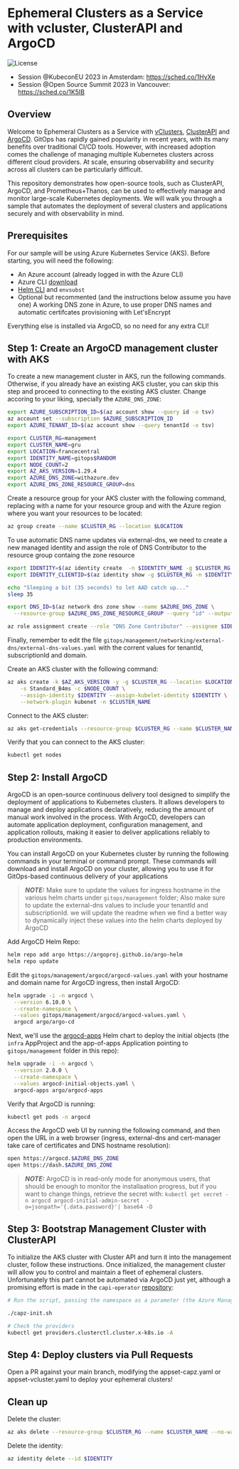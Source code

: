 # Ephemeral Clusters as a Service with vcluster, ClusterAPI and ArgoCD

![License](https://img.shields.io/badge/license-MIT-green.svg)

- Session @KubeconEU 2023 in Amsterdam: [<https://sched.co/1HyXe>](https://sched.co/1HyXe)
- Session @Open Source Summit 2023 in Vancouver: [<https://sched.co/1K5IB>](https://sched.co/1K5IB)

## Overview

Welcome to Ephemeral Clusters as a Service with [vClusters](https://www.vcluster.com), [ClusterAPI](https://cluster-api.sigs.k8s.io) and [ArgoCD](https://argo-cd.readthedocs.io/en/stable/). GitOps has rapidly gained popularity in recent years, with its many benefits over traditional CI/CD tools. However, with increased adoption comes the challenge of managing multiple Kubernetes clusters across different cloud providers. At scale, ensuring observability and security across all clusters can be particularly difficult.

This repository demonstrates how open-source tools, such as ClusterAPI, ArgoCD, and Prometheus+Thanos, can be used to effectively manage and monitor large-scale Kubernetes deployments. We will walk you through a sample that automates the deployment of several clusters and applications securely and with observability in mind.

## Prerequisites

For our sample will be using Azure Kubernetes Service (AKS). Before starting, you will need the following:

- An Azure account (already logged in with the Azure CLI)
- Azure CLI [download](https://docs.microsoft.com/en-us/cli/azure/install-azure-cli?view=azure-cli-latest)
- [Helm CLI](https://helm.sh) and `envsubst`
- Optional but recommented (and the instructions below assume you have one) A working DNS zone in Azure, to use proper DNS names and automatic certifcates provisioning with Let'sEncrypt

Everything else is installed via ArgoCD, so no need for any extra CLI!

## Step 1: Create an ArgoCD management cluster with AKS

To create a new management cluster in AKS, run the following commands. Otherwise, if you already have an existing AKS cluster, you can skip this step and proceed to connecting to the existing AKS cluster. Change accoring to your liking, specially the `AZURE_DNS_ZONE`:

```bash
export AZURE_SUBSCRIPTION_ID=$(az account show --query id -o tsv)
az account set --subscription $AZURE_SUBSCRIPTION_ID
export AZURE_TENANT_ID=$(az account show --query tenantId -o tsv)

export CLUSTER_RG=management
export CLUSTER_NAME=gru
export LOCATION=francecentral
export IDENTITY_NAME=gitops$RANDOM
export NODE_COUNT=2
export AZ_AKS_VERSION=1.29.4
export AZURE_DNS_ZONE=withazure.dev
export AZURE_DNS_ZONE_RESOURCE_GROUP=dns
```

Create a resource group for your AKS cluster with the following command, replacing <resource-group> with a name for your resource group and <location> with the Azure region where you want your resources to be located:

```bash
az group create --name $CLUSTER_RG --location $LOCATION
```

To use automatic DNS name updates via external-dns, we need to create a new managed identity and assign the role of DNS Contributor to the resource group containg the zone resource  

```bash
export IDENTITY=$(az identity create  -n $IDENTITY_NAME -g $CLUSTER_RG --query id -o tsv)
export IDENTITY_CLIENTID=$(az identity show -g $CLUSTER_RG -n $IDENTITY_NAME -o tsv --query clientId)

echo "Sleeping a bit (35 seconds) to let AAD catch up..."
sleep 35

export DNS_ID=$(az network dns zone show --name $AZURE_DNS_ZONE \
  --resource-group $AZURE_DNS_ZONE_RESOURCE_GROUP --query "id" --output tsv)

az role assignment create --role "DNS Zone Contributor" --assignee $IDENTITY_CLIENTID --scope $DNS_ID
```

Finally, remember to edit the file `gitops/management/networking/external-dns/external-dns-values.yaml` with the corrent values for tenantId, subscriptionId and domain.

Create an AKS cluster with the following command:

```bash
az aks create -k $AZ_AKS_VERSION -y -g $CLUSTER_RG --location $LOCATION\
    -s Standard_B4ms -c $NODE_COUNT \
    --assign-identity $IDENTITY --assign-kubelet-identity $IDENTITY \
    --network-plugin kubenet -n $CLUSTER_NAME
```

Connect to the AKS cluster:

```bash
az aks get-credentials --resource-group $CLUSTER_RG --name $CLUSTER_NAME --overwrite-existing
```

Verify that you can connect to the AKS cluster:
```bash
kubectl get nodes
```

## Step 2:  Install ArgoCD

ArgoCD is an open-source continuous delivery tool designed to simplify the deployment of applications to Kubernetes clusters. It allows developers to manage and deploy applications declaratively, reducing the amount of manual work involved in the process. With ArgoCD, developers can automate application deployment, configuration management, and application rollouts, making it easier to deliver applications reliably to production environments.

You can install ArgoCD on your Kubernetes cluster by running the following commands in your terminal or command prompt. These commands will download and install ArgoCD on your cluster, allowing you to use it for GitOps-based continuous delivery of your applications

> **_NOTE:_** Make sure to update the values for ingress hostname in the various helm charts under `gitops/management` folder; Also make sure to update the external-dns values to include your tenantId and subscriptionId. we will update the readme when we find a better way to dynamically inject these values into the helm charts deployed by ArgoCD

Add ArgoCD Helm Repo:

```bash
helm repo add argo https://argoproj.github.io/argo-helm
helm repo update
```

Edit the `gitops/management/argocd/argocd-values.yaml` with your hostname and domain name for ArgoCD ingress, then install ArgoCD:

```bash
helm upgrade -i -n argocd \
  --version 6.10.0 \
  --create-namespace \
  --values gitops/management/argocd/argocd-values.yaml \
  argocd argo/argo-cd
```

Next, we'll use the [argocd-apps](https://artifacthub.io/packages/helm/argo/argocd-apps) Helm chart to deploy the initial objects (the `infra` AppProject and the app-of-apps Application pointing to `gitops/management` folder in this repo):

```bash
helm upgrade -i -n argocd \
  --version 2.0.0 \
  --create-namespace \
  --values argocd-initial-objects.yaml \
  argocd-apps argo/argocd-apps
```

Verify that ArgoCD is running:

```bash
kubectl get pods -n argocd
```

Access the ArgoCD web UI by running the following command, and then open the URL in a web browser (ingress, external-dns and cert-manager take care of certificates and DNS hostname resolution):

```bash
open https://argocd.$AZURE_DNS_ZONE
open https://dash.$AZURE_DNS_ZONE

```

> **_NOTE:_** ArgoCD is in read-only mode for anonymous users, that should be enough to monitor the installaation progress, but if you want to change things, retrieve the secret with: 
> `kubectl get secret -n argocd argocd-initial-admin-secret  -o=jsonpath='{.data.password}'| base64 -D`

## Step 3:  Bootstrap Management Cluster with ClusterAPI

To initialize the AKS cluster with Cluster API and turn it into the management cluster, follow these instructions. Once initialized, the management cluster will allow you to control and maintain a fleet of ephemeral clusters. Unfortunately this part cannot be automated via ArgoCD just yet, although a promising effort is made in the `capi-operator` [repository](https://github.com/kubernetes-sigs/cluster-api-operator/tree/main):

```bash
# Run the script, passing the namespace as a parameter (the Azure Managed Identity for the workload clusters)

./capz-init.sh 

# Check the providers
kubectl get providers.clusterctl.cluster.x-k8s.io -A
```

## Step 4:  Deploy clusters via Pull Requests

Open a PR against your main branch, modifying the appset-capz.yaml or appset-vcluster.yaml to deploy your ephemeral clusters!


## Clean up

Delete the cluster:

```bash
az aks delete --resource-group $CLUSTER_RG --name $CLUSTER_NAME --no-wait -y
```

Delete the identity:

```bash
az identity delete --id $IDENTITY
```

